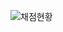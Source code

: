 ![채점현황](https://github.com/minseoooooo/efub4-backend-java-study/blob/fb10ebc379407f291fcc1df63ce4027bda133e48/2%EC%A3%BC%EC%B0%A8/%EC%95%8C%EA%B3%A0%EB%A6%AC%EC%A6%98/2%E1%84%8C%E1%85%AE%E1%84%8E%E1%85%A1.png)
